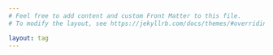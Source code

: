 ```yaml
---
# Feel free to add content and custom Front Matter to this file.
# To modify the layout, see https://jekyllrb.com/docs/themes/#overriding-theme-defaults

layout: tag
---
```

